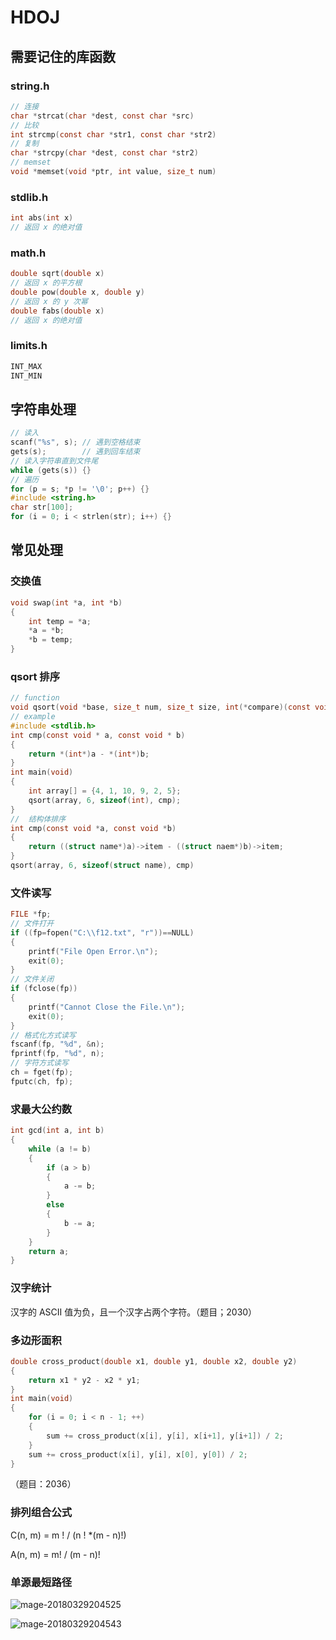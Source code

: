 # HDOJ

## 需要记住的库函数

### string.h

```C
// 连接
char *strcat(char *dest, const char *src)
// 比较
int strcmp(const char *str1, const char *str2)
// 复制
char *strcpy(char *dest, const char *str2)
// memset
void *memset(void *ptr, int value, size_t num)
```

### stdlib.h

```C
int abs(int x)
// 返回 x 的绝对值
```

### math.h

```C
double sqrt(double x)
// 返回 x 的平方根
double pow(double x, double y)
// 返回 x 的 y 次幂
double fabs(double x)
// 返回 x 的绝对值
```

### limits.h

```C
INT_MAX
INT_MIN
```

## 字符串处理

```C
// 读入
scanf("%s", s); // 遇到空格结束
gets(s);        // 遇到回车结束
// 读入字符串直到文件尾
while (gets(s)) {}
// 遍历
for (p = s; *p != '\0'; p++) {}
#include <string.h>
char str[100];
for (i = 0; i < strlen(str); i++) {}
```

## 常见处理

### 交换值

```c
void swap(int *a, int *b)
{
    int temp = *a;
    *a = *b;
    *b = temp;
}
```

### qsort 排序

```c
// function
void qsort(void *base, size_t num, size_t size, int(*compare)(const void*, const void*))
// example
#include <stdlib.h>
int cmp(const void * a, const void * b)
{
    return *(int*)a - *(int*)b;
}
int main(void)
{
    int array[] = {4, 1, 10, 9, 2, 5};
    qsort(array, 6, sizeof(int), cmp);
}
//	结构体排序
int cmp(const void *a, const void *b)
{
    return ((struct name*)a)->item - ((struct naem*)b)->item;
}
qsort(array, 6, sizeof(struct name), cmp)
```

### 文件读写

```C
FILE *fp;
// 文件打开
if ((fp=fopen("C:\\f12.txt", "r"))==NULL)
{
    printf("File Open Error.\n");
    exit(0);
}
// 文件关闭
if (fclose(fp))
{
    printf("Cannot Close the File.\n");
    exit(0);
}
// 格式化方式读写
fscanf(fp, "%d", &n);
fprintf(fp, "%d", n);
// 字符方式读写
ch = fget(fp);
fputc(ch, fp);
```



### 求最大公约数

```c
int gcd(int a, int b)
{
    while (a != b)
    {
        if (a > b)
        {
            a -= b;
        }
        else
        {
            b -= a;
        }
    }
    return a;
}
```

### 汉字统计
汉字的 ASCII 值为负，且一个汉字占两个字符。（题目；2030）

### 多边形面积

```C
double cross_product(double x1, double y1, double x2, double y2)
{
    return x1 * y2 - x2 * y1;
}
int main(void)
{
    for (i = 0; i < n - 1; ++)
    {
        sum += cross_product(x[i], y[i], x[i+1], y[i+1]) / 2;
    }
    sum += cross_product(x[i], y[i], x[0], y[0]) / 2;
}
```

（题目：2036）

### 排列组合公式

C(n, m) = m ! / (n ! *(m - n)!)

A(n, m) = m! / (m - n)!

### 单源最短路径

![mage-20180329204525](https://ws4.sinaimg.cn/large/006tNc79gy1fptz4jbtfpj319o16eaiy.jpg)



![mage-20180329204543](https://ws4.sinaimg.cn/large/006tNc79gy1fptz4pi7jpj316q072aa0.jpg)

